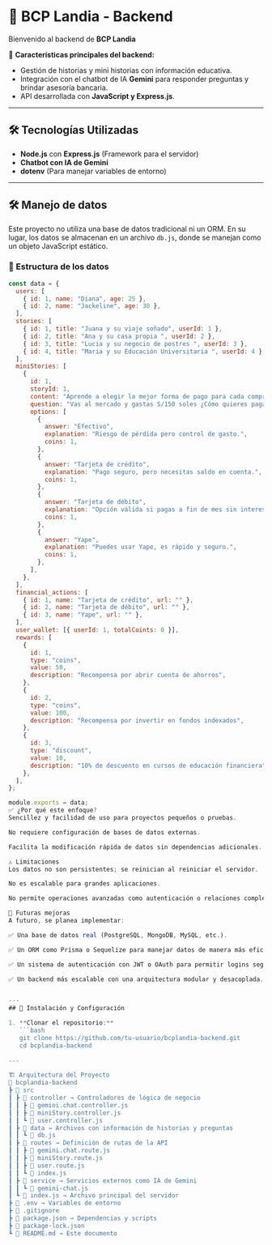 # 🏦 BCP Landia - Backend

Bienvenido al backend de **BCP Landia**

🚀 **Características principales del backend:**  
- Gestión de historias y mini historias con información educativa.  
- Integración con el chatbot de IA **Gemini** para responder preguntas y brindar asesoría bancaria.  
- API desarrollada con **JavaScript y Express.js**.

---

## 🛠️ Tecnologías Utilizadas  

- **Node.js** con **Express.js** (Framework para el servidor)  
- **Chatbot con IA de Gemini**  
- **dotenv** (Para manejar variables de entorno)  

---

## 🛠️ Manejo de datos

Este proyecto no utiliza una base de datos tradicional ni un ORM. En su lugar, los datos se almacenan en un archivo `db.js`, donde se manejan como un objeto JavaScript estático.

### 📂 Estructura de los datos

```javascript
const data = {
  users: [
    { id: 1, name: "Diana", age: 25 },
    { id: 2, name: "Jackeline", age: 30 },
  ],
  stories: [
    { id: 1, title: "Juana y su viaje soñado", userId: 1 },
    { id: 2, title: "Ana y su casa propia ", userId: 2 },
    { id: 3, title: "Lucia y su negocio de postres ", userId: 3 },
    { id: 4, title: "Maria y su Educación Universitaria ", userId: 4 },
  ],
  miniStories: [
    {
      id: 1,
      storyId: 1,
      content: "Aprende a elegir la mejor forma de pago para cada compra",
      question: "Vas al mercado y gastas S/150 soles ¿Cómo quieres pagar?",
      options: [
        {
          answer: "Efectivo",
          explanation: "Riesgo de pérdida pero control de gasto.",
          coins: 1,
        },
        {
          answer: "Tarjeta de crédito",
          explanation: "Pago seguro, pero necesitas saldo en cuenta.",
          coins: 1,
        },
        {
          answer: "Tarjeta de débito",
          explanation: "Opción válida si pagas a fin de mes sin intereses.",
          coins: 1,
        },
        {
          answer: "Yape",
          explanation: "Puedes usar Yape, es rápido y seguro.",
          coins: 1,
        },
      ],
    },
  ],
  financial_actions: [
    { id: 1, name: "Tarjeta de crédito", url: "" },
    { id: 2, name: "Tarjeta de débito", url: "" },
    { id: 3, name: "Yape", url: "" },
  ],
  user_wallet: [{ userId: 1, totalCoints: 0 }],
  rewards: [
    {
      id: 1,
      type: "coins",
      value: 50,
      description: "Recompensa por abrir cuenta de ahorros",
    },
    {
      id: 2,
      type: "coins",
      value: 100,
      description: "Recompensa por invertir en fondos indexados",
    },
    {
      id: 3,
      type: "discount",
      value: 10,
      description: "10% de descuento en cursos de educación financiera",
    },
  ],
};

module.exports = data;
✅ ¿Por qué este enfoque?
Sencillez y facilidad de uso para proyectos pequeños o pruebas.

No requiere configuración de bases de datos externas.

Facilita la modificación rápida de datos sin dependencias adicionales.

⚠️ Limitaciones
Los datos no son persistentes; se reinician al reiniciar el servidor.

No es escalable para grandes aplicaciones.

No permite operaciones avanzadas como autenticación o relaciones complejas entre datos.

🚀 Futuras mejoras
A futuro, se planea implementar:

✅ Una base de datos real (PostgreSQL, MongoDB, MySQL, etc.).

✅ Un ORM como Prisma o Sequelize para manejar datos de manera más eficiente.

✅ Un sistema de autenticación con JWT o OAuth para permitir logins seguros.

✅ Un backend más escalable con una arquitectura modular y desacoplada.


---
## 🚀 Instalación y Configuración  

1. **Clonar el repositorio:**  
   ```bash
   git clone https://github.com/tu-usuario/bcplandia-backend.git
   cd bcplandia-backend
   
---

🏗️ Arquitectura del Proyecto
📂 bcplandia-backend
┣ 📂 src
┃ ┣ 📂 controller → Controladores de lógica de negocio
┃ ┃ ┣ 📄 gemini.chat.controller.js
┃ ┃ ┣ 📄 miniStory.controller.js
┃ ┃ ┗ 📄 user.controller.js
┃ ┣ 📂 data → Archivos con información de historias y preguntas
┃ ┃ ┗ 📄 db.js
┃ ┣ 📂 routes → Definición de rutas de la API
┃ ┃ ┣ 📄 gemini.chat.route.js
┃ ┃ ┣ 📄 miniStory.route.js
┃ ┃ ┣ 📄 user.route.js
┃ ┃ ┗ 📄 index.js
┃ ┣ 📂 service → Servicios externos como IA de Gemini
┃ ┃ ┗ 📄 gemini-chat.js
┃ ┗ 📄 index.js → Archivo principal del servidor
┣ 📄 .env → Variables de entorno
┣ 📄 .gitignore
┣ 📄 package.json → Dependencias y scripts
┣ 📄 package-lock.json
┗ 📄 README.md → Este documento
